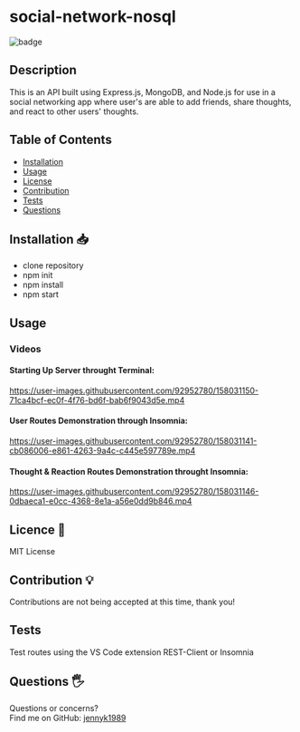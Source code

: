# social-network-nosql
![badge](https://img.shields.io/badge/License-MIT-blue)
## Description
This is an API built using Express.js, MongoDB, and Node.js for use in a social networking app where user's are able to add friends, share thoughts, and react to other users' thoughts.
## Table of Contents 
* [Installation](#Installation)
* [Usage](#Usage)
* [License](#License)
* [Contribution](#Contribution)
* [Tests](#Tests)
* [Questions](#Questions)
## Installation 📥
* clone repository
* npm init
* npm install
* npm start
## Usage
### Videos
#### Starting Up Server throught Terminal:
https://user-images.githubusercontent.com/92952780/158031150-71ca4bcf-ec0f-4f76-bd6f-bab6f9043d5e.mp4

#### User Routes Demonstration through Insomnia: 
https://user-images.githubusercontent.com/92952780/158031141-cb086006-e861-4263-9a4c-c445e597789e.mp4

#### Thought & Reaction Routes Demonstration throught Insomnia: 
https://user-images.githubusercontent.com/92952780/158031146-0dbaeca1-e0cc-4368-8e1a-a56e0dd9b846.mp4
## Licence 📃
MIT License
## Contribution 💡
Contributions are not being accepted at this time, thank you!
## Tests
Test routes using the VS Code extension REST-Client or Insomnia
## Questions 🖐️
Questions or concerns? </br>
Find me on GitHub: [jennyk1989](https://github.com/jennyk1989)

